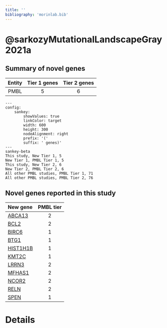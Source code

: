 ```yaml
---
title: ''
bibliography: 'morinlab.bib'
---
```


# @sarkozyMutationalLandscapeGray2021a
## Summary of novel genes

|Entity| Tier 1 genes| Tier 2 genes|
|:-:|:-:|:-:|
|PMBL|5|6|
```mermaid
---
config:
    sankey:
        showValues: true
        linkColor: target
        width: 600
        height: 300
        nodeAlignment: right
        prefix: '('
        suffix: ' genes)'
---
sankey-beta
This study, New Tier 1, 5
New Tier 1, PMBL Tier 1, 5
This study, New Tier 2, 6
New Tier 2, PMBL Tier 2, 6
All other PMBL studies, PMBL Tier 1, 71
All other PMBL studies, PMBL Tier 2, 76
```


## Novel genes reported in this study

|New gene|PMBL tier|
|:-|:-:|
|[ABCA13](ABCA13)|2 |
|[BCL2](BCL2)|2 |
|[BIRC6](BIRC6)|1 |
|[BTG1](BTG1)|1 |
|[HIST1H1B](HIST1H1B)|1 |
|[KMT2C](KMT2C)|1 |
|[LRRN3](LRRN3)|2 |
|[MFHAS1](MFHAS1)|2 |
|[NCOR2](NCOR2)|2 |
|[RELN](RELN)|2 |
|[SPEN](SPEN)|1 |

# Details

